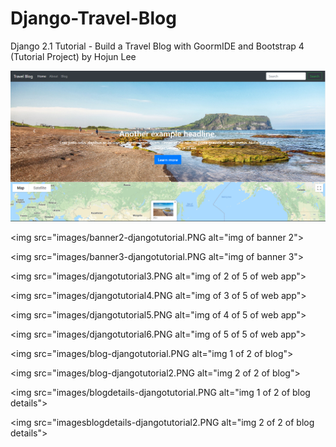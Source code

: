 ﻿# Django-Travel-Blog

Django 2.1 Tutorial - Build a Travel Blog with GoormIDE and Bootstrap 4 (Tutorial Project) by Hojun Lee

<img src="images/djangotutorial2.PNG" alt="img of banner">

<img src="images/banner2-djangotutorial.PNG alt="img of banner 2">

<img src="images/banner3-djangotutorial.PNG alt="img of banner 3">

<img src="images/djangotutorial3.PNG alt="img of 2 of 5 of web app">

<img src="images/djangotutorial4.PNG alt="img of 3 of 5 of web app">

<img src="images/djangotutorial5.PNG alt="img of 4 of 5 of web app">

<img src="images/djangotutorial6.PNG alt="img of 5 of 5 of web app">

<img src="images/blog-djangotutorial.PNG alt="img 1 of 2 of blog">

<img src="images/blog-djangotutorial2.PNG alt="img 2 of 2 of blog">

<img src="images/blogdetails-djangotutorial.PNG alt="img 1 of 2 of blog details">

<img src="imagesblogdetails-djangotutorial2.PNG alt="img 2 of 2 of blog details">
